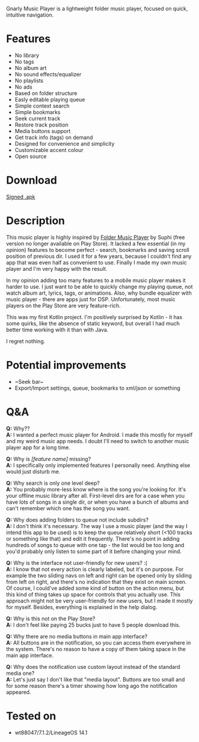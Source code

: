 Gnarly Music Player is a lightweight folder music player, focused on quick, intuitive navigation.

# Features #
* No library
* No tags
* No album art
* No sound effects/equalizer
* No playlists
* No ads
* Based on folder structure
* Easly editable playing queue
* Simple context search
* Simple bookmarks
* Seek current track
* Restore track position
* Media buttons support
* Get track info (tags) on demand
* Designed for convenience and simplicity
* Customizable accent colour
* Open source

# Download #
[Signed .apk](https://github.com/szycikm/GnarlyMusicPlayer/releases/latest)

# Description #
This music player is highly inspired by [Folder Music Player](https://play.google.com/store/apps/details?id=com.suphi.foldermusicplayerunlocker) by Suphi (free version no longer available on Play Store). It lacked a few essential (in my opinion) features to become perfect - search, bookmarks and saving scroll position of previous dir. I used it for a few years, because I couldn't find any app that was even half as convenient to use. Finally I made my own music player and I'm very happy with the result.

In my opinion adding too many features to a mobile music player makes it harder to use. I just want to be able to quickly change my playing queue, not watch album art, lyrics, tags, or animations. Also, why bundle equalizer with music player - there are apps just for DSP. Unfortunately, most music players on the Play Store are very feature-rich.

This was my first Kotlin project. I'm positively surprised by Kotlin - it has some quirks, like the absence of static keyword, but overall I had much better time working with it than with Java.

I regret nothing.

# Potential improvements #
* ~Seek bar~
* Export/Import settings, queue, bookmarks to xml/json or something

# Q&A #

**Q:** Why??  
**A:** I wanted a perfect music player for Android. I made this mostly for myself and my weird music app needs. I doubt I'll need to switch to another music player app for a long time.

**Q:** Why is _[feature name]_ missing?  
**A:** I specifically only implemented features I personally need. Anything else would just disturb me.

**Q:** Why search is only one level deep?  
**A:** You probably more-less know where is the song you're looking for. It's your offline music library after all. First-level dirs are for a case when you have lots of songs in a single dir, or when you have a bunch of albums and can't remember which one has the song you want.

**Q:** Why does adding folders to queue not include subdirs?  
**A:** I don't think it's necessary. The way I use a music player (and the way I intend this app to be used) is to keep the queue relatively short (<100 tracks or something like that) and edit it frequently. There's no point in adding hundreds of songs to queue with one tap - the list would be too long and you'd probably only listen to some part of it before changing your mind.

**Q:** Why is the interface not user-friendly for new users? :(  
**A:** I know that not every action is clearly labeled, but it's on purpose. For example the two sliding navs on left and right can be opened only by sliding from left on right, and there's no indication that they exist on main screen. Of course, I could've added some kind of button on the action menu, but this kind of thing takes up space for controls that you actually use. This approach might not be very user-friendly for new users, but I made it mostly for myself. Besides, everything is explained in the help dialog.

**Q:** Why is this not on the Play Store?  
**A:** I don't feel like paying 25 bucks just to have 5 people download this.

**Q:** Why there are no media buttons in main app interface?  
**A:** All buttons are in the notification, so you can access them everywhere in the system. There's no reason to have a copy of them taking space in the main app interface.

**Q:** Why does the notification use custom layout instead of the standard media one?  
**A:** Let's just say I don't like that "media layout". Buttons are too small and for some reason there's a timer showing how long ago the notification appeared.

# Tested on #
* wt88047/7.1.2/LineageOS 14.1
